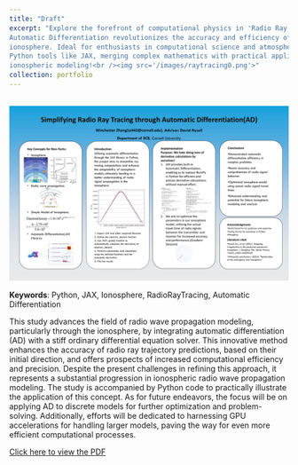 ```yaml
---
title: "Draft"
excerpt: "Explore the forefront of computational physics in 'Radio Ray Tracing Optimization via AutoDiff'! Dive into how
Automatic Differentiation revolutionizes the accuracy and efficiency of modeling radio wave propagation in the
ionosphere. Ideal for enthusiasts in computational science and atmospheric studies, this project showcases cutting-edge
Python tools like JAX, merging complex mathematics with practical applications. Click to discover how we're reshaping
ionospheric modeling!<br /><img src='/images/raytracing0.png'>"
collection: portfolio
---
```


<br /><img src='/images/Raytracing.png'>

**Keywords**: Python, JAX, Ionosphere, RadioRayTracing, Automatic Differentiation

This study advances the field of radio wave propagation modeling, particularly through the ionosphere, by integrating
automatic differentiation (AD) with a stiff ordinary differential equation solver. This innovative method enhances the
accuracy of radio ray trajectory predictions, based on their initial direction, and offers prospects of increased
computational efficiency and precision. Despite the present challenges in refining this approach, it represents a
substantial progression in ionospheric radio wave propagation modeling. The study is accompanied by Python code to
practically illustrate the application of this concept. As for future endeavors, the focus will be on applying AD to
discrete models for further optimization and problem-solving. Additionally, efforts will be dedicated to harnessing GPU
accelerations for handling larger models, paving the way for even more efficient computational processes.

<a href="/files/Raytracing.pdf" target="_blank">Click here to view the PDF</a>